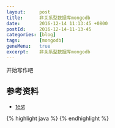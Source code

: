 ```yaml
---
layout:     post
title:      非关系型数据库mongodb
date:       2016-12-14 11:13:45 +0800
postId:     2016-12-14-11-13-45
categories: [blog]
tags:       [mongodb]
geneMenu:   true
excerpt:    非关系型数据库mongodb
---
```


开始写作吧

## 参考资料

* [test](test.html)

{% highlight java %}
{% endhighlight %}
